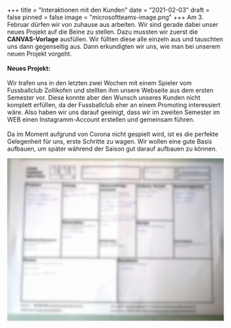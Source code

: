 +++
title = "Interaktionen mit den Kunden"
date = "2021-02-03"
draft = false
pinned = false
image = "microsoftteams-image.png"
+++
Am 3. Februar dürfen wir von zuhause aus arbeiten. Wir sind gerade dabei unser neues Projekt auf die Beine zu stellen. Dazu mussten wir zuerst die **CANVAS-Vorlage** ausfüllen. Wir füllten diese alle einzeln aus und tauschten uns dann gegenseitig aus. Dann erkundigten wir uns, wie man bei unserem neuen Projekt vorgeht.\
\
**Neues Projekt:**\
\
Wir trafen uns in den letzten zwei Wochen mit einem Spieler vom Fussballclub Zollikofen und stellten ihm unsere Webseite aus dem ersten Semester vor. Diese konnte aber den Wunsch unseres Kunden nicht komplett erfüllen, da der Fussballclub eher an einem Promoting interessiert wäre. Also haben wir uns darauf geeinigt, dass wir im zweiten Semester im WEB einen Instagramm-Account erstellen und gemeinsam führen. \
\
Da im Moment aufgrund von Corona nicht gespielt wird, ist es die perfekte Gelegenheit für uns, erste Schritte zu wagen. Wir wollen eine gute Basis aufbauen, um später während der Saison gut darauf aufbauen zu können.

![](microsoftteams-image.png)